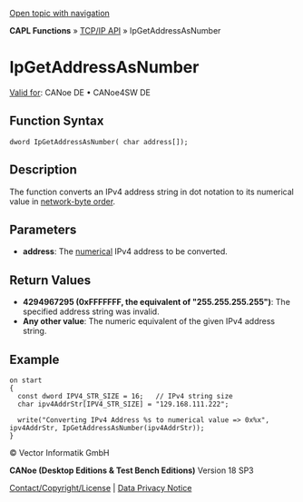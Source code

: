 [Open topic with navigation](../../../../../CANoeDEFamily.htm#Topics/CAPLFunctions/TCPIPAPI/Functions/CAPLfunctionIPGetAddressAsNumber.md)

**CAPL Functions** » [TCP/IP API](../CAPLfunctionsTCPIPOverview.md) » IpGetAddressAsNumber

# IpGetAddressAsNumber

[Valid for](../../../Shared/FeatureAvailability.md): CANoe DE • CANoe4SW DE

## Function Syntax

```
dword IpGetAddressAsNumber( char address[]);
```

## Description

The function converts an IPv4 address string in dot notation to its numerical value in [network-byte order](../../../Shared/CAPL/TCPIPAPI/IPAddressByteOrdering.md).

## Parameters

- **address**: The [numerical](../../../Shared/CAPL/TCPIPAPI/IPAddressByteOrdering.md) IPv4 address to be converted.

## Return Values

- **4294967295 (0xFFFFFFF, the equivalent of "255.255.255.255")**: The specified address string was invalid.
- **Any other value**: The numeric equivalent of the given IPv4 address string.

## Example

```plaintext
on start
{
  const dword IPV4_STR_SIZE = 16;   // IPv4 string size
  char ipv4AddrStr[IPV4_STR_SIZE] = "129.168.111.222";

  write("Converting IPv4 Address %s to numerical value => 0x%x", ipv4AddrStr, IpGetAddressAsNumber(ipv4AddrStr));
}
```

© Vector Informatik GmbH

**CANoe (Desktop Editions & Test Bench Editions)** Version 18 SP3

[Contact/Copyright/License](../../../Shared/ContactCopyrightLicense.md) | [Data Privacy Notice](https://www.vector.com/int/en/company/get-info/privacy-policy/)
